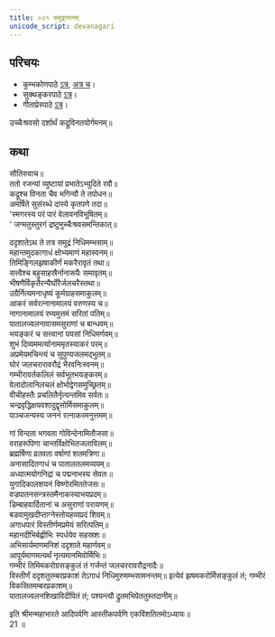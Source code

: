 ```yaml
---  
title: ०२१ समुद्रगमनम्
unicode_script: devanagari
---  
```


## परिचयः
- कुम्भकोणपाठे [ऽत्र](https://archive.org/details/mahAbhArata-kumbhakoNam/page/n369), [अत्र च](https://sanskritdocuments.org/mirrors/mahabharata/mbhK/mahabharata-k-01-sa.html)।
- सुक्थङ्करपाठे [ऽत्र](http://bombay.indology.info/mahabharata/text/UD/MBh01.txt)।
- गीताप्रेस्पाठे [ऽत्र](https://archive.org/stream/mahabharata01ramauoft#page/564/mode/2up)।


उच्चैःश्रवसो दर्शार्थं कद्रूविनतयोर्गमनम्॥  


## कथा

सौतिरुवाच॥  
ततो रजन्यां व्युष्टायां प्रभातेऽभ्युदिते रवौ॥  
कद्रूश्च विनता चैव भगिन्यौ ते तपोधन॥  
अमर्षिते सुसंरब्धे दास्ये कृतपणे तदा॥  
'स्मगरस्य परं पारं वेलावनविभूषितम्॥  
' जग्मतुस्तुरगं द्रष्टुमुच्चैःश्रवसमन्तिकात्॥  

ददृशातेऽथ ते तत्र समुद्रं निधिमम्भसाम्॥  
महान्तमुदकागाधं क्षोभ्यमाणं महास्वनम्॥  
तिमिङ्गिलझषाकीर्णं मकरैरावृतं तथा॥  
सत्त्वैश्च बहुसाहस्रैर्नानारूपैः समावृतम्॥  
भीषणैर्विकृतैरन्यैर्घोरैर्जलचरैस्तथा॥  
उग्रैर्नित्यमनाधृष्यं कूर्मग्राहसमाकुलम्॥  
आकरं सर्वरत्नानामालयं वरुणस्य च॥  
नागानामालयं रम्यमुत्तमं सरितां पतिम्॥  
पातालज्वलनावासमसुराणां च बान्धवम्॥  
भयङ्करं च सत्त्वानां पयसां निधिमर्णवम्॥  
शुभं दिव्यममर्त्यानाममृतस्याकरं परम्॥  
अप्रमेयमचिन्त्यं च सुपुण्यजलमद्भुतम्॥  
घोरं जलचरारावरौद्रं भैरवनिःस्वनम्॥  
गम्भीरावर्तकलिलं सर्वभूतभयङ्करम्॥  
वेलादोलानिलचलं क्षोभोद्वेगसमुच्छ्रितम्॥  
वीचीहस्तैः प्रचलितैर्नृत्यन्तमिव सर्वतः॥  
चन्द्रवृद्धिक्षयवशादुद्वृत्तोर्मिसमाकुलम्॥  
पाञ्चजन्यस्य जननं रत्नाकरमनुत्तमम्॥  

गां विन्दता भगवता गोविन्देनामितौजसा॥  
वराहरूपिणा चान्तर्विक्षोभितजलाविलम्॥  
ब्रह्मर्षिणा व्रतवता वर्षाणां शतमत्रिणा॥  
अनासादितगाधं च पातालतलमव्ययम्॥  
अध्यात्मयोगनिद्रां च पद्मनाभस्य सेवतः॥  
युगादिकालशयनं विष्णोरमिततेजसः॥  
वज्रपातनसन्त्रस्तमैनाकस्याभयप्रदम्॥  
डिम्बाहवार्दितानां च असुराणां परायणम्॥  
बडवामुखदीप्ताग्नेस्तोयहव्यप्रदं शिवम्॥  
अगाधपारं विस्तीर्णमप्रमेयं सरित्पतिम्॥  
महानदीभिर्बह्वीभिः स्पर्धयेव सहस्रशः॥  
अभिसार्यमाणमनिशं ददृशाते महार्णवम्॥  
आपूर्यमाणमत्यर्थं नृत्यमानमिवोर्मिभिः॥  
गम्भीरं तिमिमकरोग्रसङ्कुलं तं गर्जन्तं जलचररावरौद्रनादैः॥  
विस्तीर्णं ददृशतुरम्बरप्रकाशं तेऽगाधं निधिमुरुमम्भसामनन्तम्॥ 
इत्येवं झषमकरोर्मिसङ्कुलं तं; गम्भीरं विकसितमम्बरप्रकाशम्॥  
पातालज्वलनशिखाविदीपितं तं; पश्यन्त्यौ द्रुतमभिपेततुस्तदानीम्॥  

इति श्रीमन्महाभारते आदिपर्वणि आस्तीकपर्वणि एकविंशतितमोऽध्यायः॥  
21 ॥  
